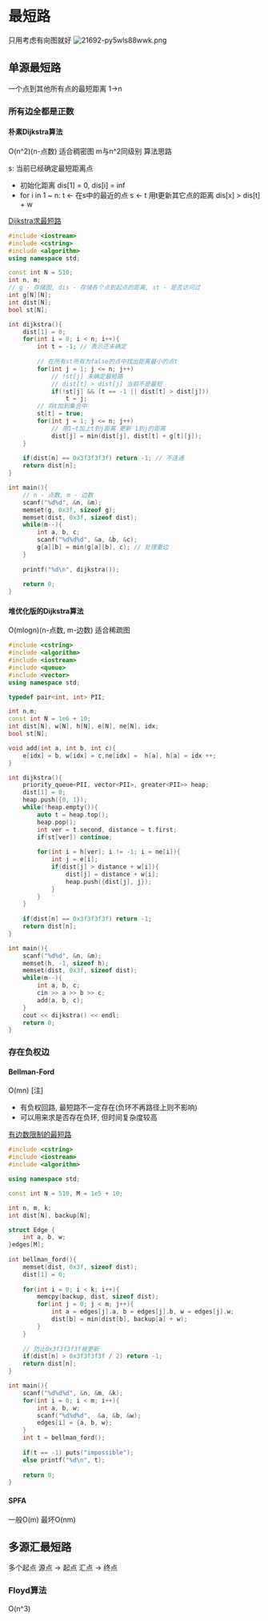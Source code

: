 # 最短路
只用考虑有向图就好
![21692-py5wls88wwk.png](http://images.zshaopingb.cn/2019/07/164444866.png)
## 单源最短路
一个点到其他所有点的最短距离 1->n
### 所有边全都是正数 
#### 朴素Dijkstra算法
O(n^2)(n-点数)
适合稠密图 m与n^2同级别
算法思路

s: 当前已经确定最短距离点
- 初始化距离 dis[1] = 0, dis[i] = inf
- for i in 1 ~ n: 
    t <- 在s中的最近的点
    s <- t
    用t更新其它点的距离
    dis[x] > dis[t] + w

[Dijkstra求最短路](https://www.acwing.com/problem/content/851/)
``` C++
#include <iostream>
#include <cstring>
#include <algorithm>
using namespace std;

const int N = 510;
int n, m;
// g - 存储图, dis - 存储各个点到起点的距离, st - 是否访问过
int g[N][N];
int dist[N];
bool st[N];

int dijkstra(){
    dist[1] = 0;
    for(int i = 0; i < n; i++){
        int t = -1; // 表示还未确定
        
        // 在所有st所有为false的点中找出距离最小的点t
        for(int j = 1; j <= n; j++)
            // !st[j] 未确定最短路
            // dist[t] > dist[j] 当前不是最短
            if(!st[j] && (t == -1 || dist[t] > dist[j]))
                t = j;
        // 将t加到集合中
        st[t] = true;
        for(int j = 1; j <= n; j++)
            // 用1~t加上t到j距离 更新 1到j的距离
            dist[j] = min(dist[j], dist[t] + g[t][j]);
    }
    
    if(dist[n] == 0x3f3f3f3f) return -1; // 不连通
    return dist[n];
}

int main(){
    // n - 点数, m - 边数
    scanf("%d%d", &n, &m);
    memset(g, 0x3f, sizeof g);
    memset(dist, 0x3f, sizeof dist);
    while(m--){
        int a, b, c;
        scanf("%d%d%d", &a, &b, &c);
        g[a][b] = min(g[a][b], c); // 处理重边
    }
    
    printf("%d\n", dijkstra());
    
    return 0;
}
```
#### 堆优化版的Dijkstra算法
O(mlogn)(n-点数, m-边数)
适合稀疏图
``` C++
#include <cstring>
#include <algorithm>
#include <iostream>
#include <queue>
#include <vector>
using namespace std;

typedef pair<int, int> PII; 

int n,m;
const int N = 1e6 + 10;
int dist[N], w[N], h[N], e[N], ne[N], idx;
bool st[N];

void add(int a, int b, int c){
    e[idx] = b, w[idx] = c,ne[idx] =  h[a], h[a] = idx ++;
}

int dijkstra(){
    priority_queue<PII, vector<PII>, greater<PII>> heap;
    dist[1] = 0;
    heap.push({0, 1});
    while(!heap.empty()){
        auto t = heap.top();
        heap.pop();
        int ver = t.second, distance = t.first;
        if(st[ver]) continue;
        
        for(int i = h[ver]; i != -1; i = ne[i]){
            int j = e[i];
            if(dist[j] > distance + w[i]){
                dist[j] = distance + w[i];
                heap.push({dist[j], j});
            }
        }
    }
    
    if(dist[n] == 0x3f3f3f3f) return -1;
    return dist[n];
}

int main(){
    scanf("%d%d", &n, &m);
    memset(h, -1, sizeof h);
    memset(dist, 0x3f, sizeof dist);
    while(m--){
        int a, b, c;
        cin >> a >> b >> c;
        add(a, b, c);
    }
    cout << dijkstra() << endl;
    return 0;
}
```
### 存在负权边
#### Bellman-Ford
O(mn) 
[注]
- 有负权回路, 最短路不一定存在(负环不再路径上则不影响)
- 可以用来求是否存在负环, 但时间复杂度较高

[有边数限制的最短路](https://www.acwing.com/problem/content/855/)
``` C++
#include <cstring>
#include <iostream>
#include <algorithm>

using namespace std;

const int N = 510, M = 1e5 + 10;

int n, m, k;
int dist[N], backup[N];

struct Edge {
    int a, b, w;
}edges[M];
 
int bellman_ford(){
    memset(dist, 0x3f, sizeof dist);
    dist[1] = 0;
    
    for(int i = 0; i < k; i++){
        memcpy(backup, dist, sizeof dist);
        for(int j = 0; j < m; j++){
            int a = edges[j].a, b = edges[j].b, w = edges[j].w;
            dist[b] = min(dist[b], backup[a] + w);
        }
    }
    
    // 防止0x3f3f3f3f被更新
    if(dist[n] > 0x3f3f3f3f / 2) return -1;
    return dist[n];
}

int main(){
    scanf("%d%d%d", &n, &m, &k);
    for(int i = 0; i < m; i++){
        int a, b, w;
        scanf("%d%d%d",  &a, &b, &w);
        edges[i] = {a, b, w};
    }
    int t = bellman_ford();
    
    if(t == -1) puts("impossible");
    else printf("%d\n", t);
    
    return 0;
}
```
#### SPFA
一般O(m) 最坏O(nm)
## 多源汇最短路
多个起点
源点 -> 起点
汇点 -> 终点
### Floyd算法 
O(n^3)

